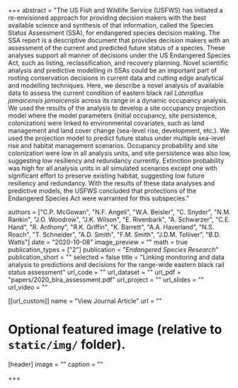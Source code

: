 +++
abstract = "The US Fish and Wildlife Service (USFWS) has initiated a re-envisioned approach for providing decision makers with the best available science and synthesis of that information, called the Species Status Assessment (SSA), for endangered species decision making. The SSA report is a descriptive document that provides decision makers with an assessment of the current and predicted future status of a species. These analyses support all manner of decisions under the US Endangered Species Act, such as listing, reclassification, and recovery planning. Novel scientific analysis and predictive modelling in SSAs could be an important part of rooting conservation decisions in current data and cutting edge analytical and modelling techniques. Here, we describe a novel analysis of available data to assess the current condition of eastern black rail *Laterallus jamaicensis jamaicensis* across its range in a dynamic occupancy analysis. We used the results of the analysis to develop a site occupancy projection model where the model parameters (initial occupancy, site persistence, colonization) were linked to environmental covariates, such as land management and land cover change (sea-level rise, development, etc.). We used the projection model to predict future status under multiple sea-level rise and habitat management scenarios. Occupancy probability and site colonization were low in all analysis units, and site persistence was also low, suggesting low resiliency and redundancy currently. Extinction probability was high for all analysis units in all simulated scenarios except one with significant effort to preserve existing habitat, suggesting low future resiliency and redundancy. With the results of these data analyses and predictive models, the USFWS concluded that protections of the Endangered Species Act were warranted for this subspecies."

authors = ["C.P. McGowan", "N.F. Angeli", "W.A. Beisler", "C. Snyder", "N.M. Rankin", "J.O. Woodrow", "J.K. Wilson", "E. Rivenbark", "A. Schwarzer", "C.E. Hand", "R. Anthony", "R.K. Griffin", "K. Barrett", "A.A. Haverland", "N.S. Roach", "T. Schneider", "A.D. Smith", "F.M. Smith", "J.D.M. Tolliver", "B.D. Watts"]
date = "2020-10-08"
image_preview = ""
math = true
publication_types = ["2"]
publication = "*Endangered Species Research*"
publication_short = ""
selected = false
title = "Linking monitoring and data analysis to predictions and decisions for the range-wide eastern black rail status assessment"
url_code = ""
url_dataset = ""
url_pdf = "papers/2020_blra_assessment.pdf"
url_project = ""
url_slides = ""
url_video = ""

[[url_custom]]
name = "View Journal Article"
url = ""

# Optional featured image (relative to `static/img/` folder).
[header]
image = ""
caption = ""

+++